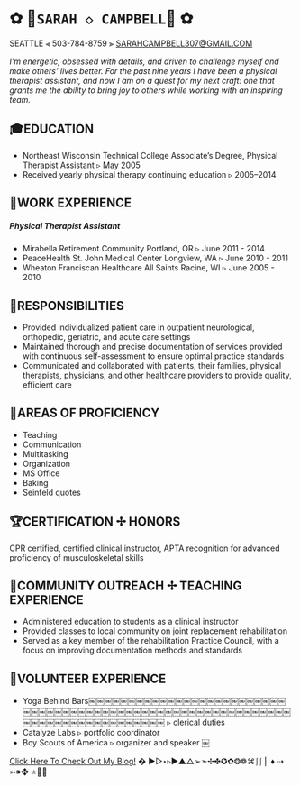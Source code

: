 # 		**✿**                                   🌺`SARAH ◇ CAMPBELL`🌺                                      	**✿**  
SEATTLE ⫷ 503-784-8759 ⫸ SARAHCAMPBELL307@GMAIL.COM

*I’m energetic, obsessed with details, and driven to challenge myself and make others’ lives better. For the past nine years I have been a physical therapist assistant, and now I am on a quest for my next craft: one that grants me the ability to bring  joy to others while working with an inspiring team.*

## 🎓EDUCATION
* Northeast Wisconsin Technical College Associate’s Degree, Physical Therapist Assistant ▹ May 2005
* Received yearly physical therapy continuing education ▹ 2005–2014

## 🏥WORK EXPERIENCE
##### Physical Therapist Assistant
* Mirabella Retirement Community Portland, OR ▹ June 2011 - 2014
* PeaceHealth St. John Medical Center Longview, WA ▹ June 2010 - 2011
* Wheaton Franciscan Healthcare All Saints Racine, WI ▹ June 2005 - 2010

## 🎩RESPONSIBILITIES
+ Provided individualized patient care in outpatient neurological, orthopedic, geriatric, and acute care settings
+ Maintained thorough and precise documentation of services provided with continuous self-assessment to ensure optimal practice standards
+ Communicated and collaborated with patients, their families, physical therapists, physicians, and other healthcare providers to provide quality, efficient care

## 💪AREAS OF PROFICIENCY 
+ Teaching 
+ Communication 
+ Multitasking 
+ Organization 
+ MS Office 
+ Baking
+ Seinfeld quotes

## 🏆CERTIFICATION ✢ HONORS
CPR certified, certified clinical instructor, APTA recognition for advanced proficiency of musculoskeletal skills

## 🎒COMMUNITY OUTREACH ✢ TEACHING EXPERIENCE
- Administered education to students as a clinical instructor
- Provided classes to local community on joint replacement rehabilitation
- Served as a key member of the rehabilitation Practice Council, with a focus on improving documentation methods and standards

## 🙏VOLUNTEER EXPERIENCE
- Yoga Behind Bars￼￼￼￼￼￼￼￼￼￼￼￼￼￼￼￼￼￼￼￼￼￼￼￼￼￼￼￼￼￼￼￼￼￼￼￼￼￼￼￼￼￼￼￼￼￼￼￼￼￼￼￼￼￼￼￼￼￼￼￼￼￼￼￼￼￼￼￼￼￼￼￼￼￼￼￼￼ ▹ clerical duties 
- Catalyze Labs ▹ portfolio coordinator 
- Boy Scouts of America ▹ organizer and speaker ￼

[Click Here To Check Out My Blog!](https://toppedwithlove.wordpress.com/)
�
▶︎▷‣▹►▲△➢➣✢✤✪✿❂❁⌘⎰⎰⎪ ♦︎ ⇢ ➳⁍❖ ⭐️🌟🏫



